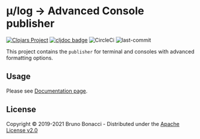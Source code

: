 # μ/log -> Advanced Console publisher
[![Clojars Project](https://img.shields.io/clojars/v/com.brunobonacci/mulog.svg)](https://clojars.org/com.brunobonacci/mulog)  [![cljdoc badge](https://cljdoc.org/badge/com.brunobonacci/mulog)](https://cljdoc.org/d/com.brunobonacci/mulog/CURRENT) ![CircleCi](https://img.shields.io/circleci/project/BrunoBonacci/mulog.svg) ![last-commit](https://img.shields.io/github/last-commit/BrunoBonacci/mulog.svg)


This project contains the `publisher` for terminal and consoles with
advanced formatting options.


## Usage

Please see [Documentation page](../doc/publishers/advanced-console-publisher.md).


## License

Copyright © 2019-2021 Bruno Bonacci - Distributed under the [Apache License v2.0](http://www.apache.org/licenses/LICENSE-2.0)
